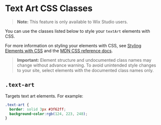# Text Art CSS Classes

> **Note:** This feature is only available to Wix Studio users.

You can use the classes listed below to style your `textArt` elements with CSS.

For more information on styling your elements with CSS, see
[Styling Elements with CSS]($w/styling-elements-with-css) and the
[MDN CSS reference docs](https://developer.mozilla.org/en-US/docs/Learn/CSS).

<blockquote class="important">

__Important:__
Element structure and undocumented class names
may change without advance warning.
To avoid unintended style changes to your site,
select elements with the documented class names only.

</blockquote>

## `.text-art`

Targets text art elements.
For example:

```css
.text-art {
  border: solid 3px #3f62ff;
  background-color:rgb(124, 223, 248);
}
```